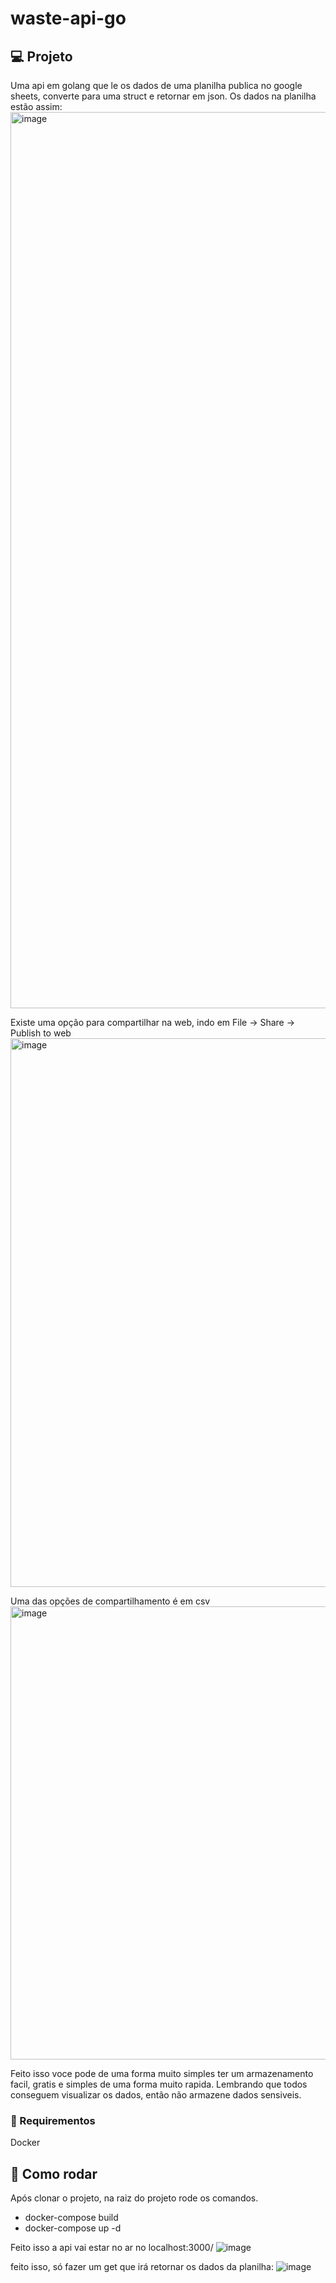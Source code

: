 # waste-api-go

## 💻 Projeto
Uma api em golang que le os dados de uma planilha publica no google sheets, converte para uma struct e retornar em json.
Os dados na planilha estão assim:
<img width="1434" alt="image" src="https://user-images.githubusercontent.com/46169077/227675474-5aba53b7-708d-4eee-902c-7e427dd329ed.png">

Existe uma opção para compartilhar na web, indo em File -> Share -> Publish to web
<img width="878" alt="image" src="https://user-images.githubusercontent.com/46169077/227675729-3a35df19-49c8-4b15-8975-395b02f7faf9.png">

Uma das opções de compartilhamento é em csv
<img width="725" alt="image" src="https://user-images.githubusercontent.com/46169077/227675966-f780515c-f8dd-4981-88e7-6f5cddfda2f7.png">

Feito isso voce pode de uma forma muito simples ter um armazenamento facil, gratis e simples de uma forma muito rapida.
Lembrando que todos conseguem visualizar os dados, então não armazene dados sensiveis.

###  📓 Requirementos
Docker

## 🚀 Como rodar
Após clonar o projeto, na raiz do projeto rode os comandos.
- docker-compose build
- docker-compose up -d

Feito isso a api vai estar no ar no localhost:3000/
![image](https://user-images.githubusercontent.com/46169077/227675404-6bb25de0-37c5-47ff-86c9-24a2fd3b73fc.png)

feito isso, só fazer um get que irá retornar os dados da planilha:
![image](https://user-images.githubusercontent.com/46169077/227676810-85d2c998-0a9e-49f8-bae9-d99662254a7d.png)
